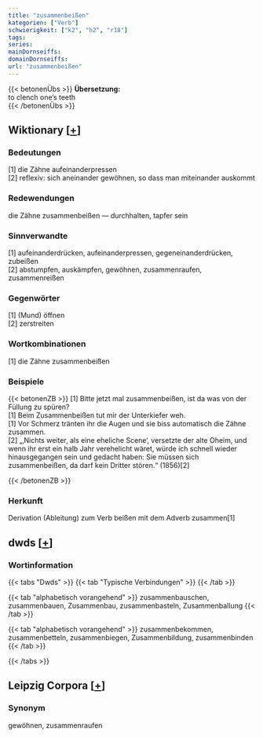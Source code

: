 ```yaml
---
title: "zusammenbeißen"
kategorien: ["Verb"]
schwierigkeit: ["k2", "h2", "r18"]
tags:
series:
mainDornseiffs:
domainDornseiffs:
url: "zusammenbeißen"
---
```


{{< betonenÜbs >}}
**Übersetzung:**  
to clench  one’s teeth  
{{< /betonenÜbs >}}

## Wiktionary [[+](https://de.wiktionary.org/wiki/zusammenbeißen)]

### Bedeutungen
[1] die Zähne aufeinanderpressen  
[2] reflexiv: sich aneinander gewöhnen, so dass man miteinander auskommt  

### Redewendungen
die Zähne zusammenbeißen — durchhalten, tapfer sein  

### Sinnverwandte
[1] aufeinanderdrücken, aufeinanderpressen, gegeneinanderdrücken, zubeißen  
[2] abstumpfen, auskämpfen, gewöhnen, zusammenraufen, zusammenreißen  

### Gegenwörter
[1] (Mund) öffnen  
[2] zerstreiten  

### Wortkombinationen
[1] die Zähne zusammenbeißen  

### Beispiele
{{< betonenZB >}}
[1] Bitte jetzt mal zusammenbeißen, ist da was von der Füllung zu spüren?  
[1] Beim Zusammenbeißen tut mir der Unterkiefer weh.  
[1] Vor Schmerz tränten ihr die Augen und sie biss automatisch die Zähne zusammen.  
[2] „‚Nichts weiter, als eine eheliche Scene‘, versetzte der alte Oheim, und wenn ihr erst ein halb Jahr verehelicht wäret, würde ich schnell wieder hinausgegangen sein und gedacht haben: Sie müssen sich zusammenbeißen, da darf kein Dritter stören.“ (1856)[2]  

{{< /betonenZB >}}
### Herkunft
Derivation (Ableitung) zum Verb beißen mit dem Adverb zusammen[1]  



## dwds [[+](https://www.dwds.de/wb/zusammenbeißen)]

### Wortinformation
{{< tabs "Dwds" >}}
{{< tab "Typische Verbindungen" >}}
{{< /tab >}}

{{< tab "alphabetisch vorangehend" >}}
zusammenbauschen, zusammenbauen, Zusammenbau, zusammenbasteln, Zusammenballung
{{< /tab >}}

{{< tab "alphabetisch vorangehend" >}}
zusammenbekommen, zusammenbetteln, zusammenbiegen, Zusammenbildung, zusammenbinden
{{< /tab >}}

{{< /tabs >}}

## Leipzig Corpora [[+](https://corpora.uni-leipzig.de/en/res?word=zusammenbeißen&corpusId=deu_newscrawl-public_2018)]


### Synonym
gewöhnen, zusammenraufen

